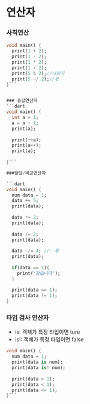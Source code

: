 # 연산자
### 사칙연산
```dart
void main() {
  print(1 + 2);
  print(1 - 2);
  print(1 * 2);
  print(1 / 2);
  print(5 % 2);//나머지
  print(5 ~/ 2);//몫 
}```


### 증감연산자
```dart
void main() {
  int a = 1;
  a = a + 1;
  print(a);
  
  print(++a);
  print(a++);
  print(a);
  
}```

###할당/비교연산자

```dart
void main() {
  num data = 1;
  data += 5;
  print(data);  
  
  data *= 2;
  print(data);
  
  data /= 2;
  print(data);
  
  data ~/= 4; //~ 몫
  print(data);
  
  if(data == 1){
    print('같습니다');
  }
  
  print(data == 1);
  print(data != 1);
}
```

### 타입 검사 연산자
- is: 객체가 특정 타입이면 ture
- is!: 객체가 특정 타입이면 false

```dart
void main() {
  num data = 1;
  print(data is num);
  print(data is! num);
  
  print(data > 1);
  print(data < 1);
  print(data <= 1);
}```


